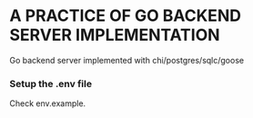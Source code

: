 # A PRACTICE OF GO BACKEND SERVER IMPLEMENTATION
Go backend server implemented with chi/postgres/sqlc/goose

### Setup the .env file
Check env.example.
